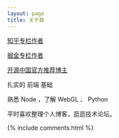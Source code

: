 ```yaml
---
layout: page
title: 关于我 
---
```


<a target="_blank" href="https://www.zhihu.com/people/qiangdada520/activities">知乎专栏作者</a>
<p>
<a target="_blank" href="https://juejin.im/user/582e663467f3560063395f4c">掘金专栏作者</a>
<p>
<a target="_blank" href="https://my.oschina.net/qiangdada">开源中国官方推荐博主</a>
<p>
扎实的 前端 基础
<p>
熟悉 Node ，了解 WebGL 、 Python
<p>
平时喜欢整理个人博客，逛逛技术论坛。
<p>


{% include comments.html %}

